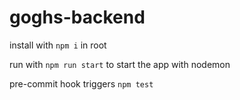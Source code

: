 # goghs-backend

install with `npm i` in root

run with `npm run start` to start the app with nodemon

pre-commit hook triggers `npm test`
